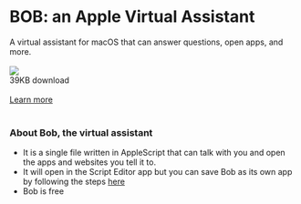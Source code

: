 # BOB: an Apple Virtual Assistant
A virtual assistant for macOS that can answer questions, open apps, and more.<br><br>
<a href="https://lb123658.github.io/Apple_Virtual_Assistant/app.scpt" download>
<img src="https://lb123658.github.io/Apple_Virtual_Assistant/download.png"/>
</a><br>
39KB download<br><br>
<a href="https://lb123658.github.io/Apple_Virtual_Assistant/#how">Learn more</a>
<br><br>
### About Bob, the virtual assistant
* It is a single file written in AppleScript that can talk with you and open the apps and websites you tell it to.
* It will open in the Script Editor app but you can save Bob as its own app by following the steps <a href="https://lb123658.github.io/Apple_Virtual_Assistant/#how">here</a>
* Bob is free
